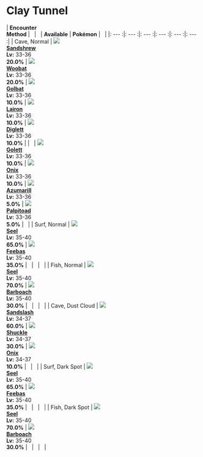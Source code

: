 # Clay Tunnel

| __Encounter<br>Method__ | &nbsp; | &nbsp; | __Available__ | __Pokémon__ | &nbsp; |
|: --- :|: --- :|: --- :|: --- :|: --- :|: --- :|
| Cave, Normal | ![][27] <br> __[Sandshrew]__ <br> __Lv:__ 33-36 <br> __20.0%__ | ![][527] <br> __[Woobat]__ <br> __Lv:__ 33-36 <br> __20.0%__ | ![][42] <br> __[Golbat]__ <br> __Lv:__ 33-36 <br> __10.0%__ | ![][305] <br> __[Lairon]__ <br> __Lv:__ 33-36 <br> __10.0%__ | ![][50] <br> __[Diglett]__ <br> __Lv:__ 33-36 <br> __10.0%__ |
| &nbsp; | ![][622] <br> __[Golett]__ <br> __Lv:__ 33-36 <br> __10.0%__ | ![][95] <br> __[Onix]__ <br> __Lv:__ 33-36 <br> __10.0%__ | ![][184] <br> __[Azumarill]__ <br> __Lv:__ 33-36 <br> __5.0%__ | ![][536] <br> __[Palpitoad]__ <br> __Lv:__ 33-36 <br> __5.0%__ | &nbsp; |
| Surf, Normal | ![][86] <br> __[Seel]__ <br> __Lv:__ 35-40 <br> __65.0%__ | ![][349] <br> __[Feebas]__ <br> __Lv:__ 35-40 <br> __35.0%__ | &nbsp; | &nbsp; | &nbsp; |
| Fish, Normal | ![][86] <br> __[Seel]__ <br> __Lv:__ 35-40 <br> __70.0%__ | ![][339] <br> __[Barboach]__ <br> __Lv:__ 35-40 <br> __30.0%__ | &nbsp; | &nbsp; | &nbsp; |
| Cave, Dust Cloud | ![][28] <br> __[Sandslash]__ <br> __Lv:__ 34-37 <br> __60.0%__ | ![][213] <br> __[Shuckle]__ <br> __Lv:__ 34-37 <br> __30.0%__ | ![][95] <br> __[Onix]__ <br> __Lv:__ 34-37 <br> __10.0%__ | &nbsp; | &nbsp; |
| Surf, Dark Spot | ![][86] <br> __[Seel]__ <br> __Lv:__ 35-40 <br> __65.0%__ | ![][349] <br> __[Feebas]__ <br> __Lv:__ 35-40 <br> __35.0%__ | &nbsp; | &nbsp; | &nbsp; |
| Fish, Dark Spot | ![][86] <br> __[Seel]__ <br> __Lv:__ 35-40 <br> __70.0%__ | ![][339] <br> __[Barboach]__ <br> __Lv:__ 35-40 <br> __30.0%__ | &nbsp; | &nbsp; | &nbsp; |


[27]: ../img/animated/27.gif
[Sandshrew]: ../../pokemons/027/
[527]: ../img/animated/527.gif
[Woobat]: ../../pokemons/527/
[42]: ../img/animated/42.gif
[Golbat]: ../../pokemons/042/
[305]: ../img/animated/305.gif
[Lairon]: ../../pokemons/305/
[50]: ../img/animated/50.gif
[Diglett]: ../../pokemons/050/
[622]: ../img/animated/622.gif
[Golett]: ../../pokemons/622/
[95]: ../img/animated/95.gif
[Onix]: ../../pokemons/095/
[184]: ../img/animated/184.gif
[Azumarill]: ../../pokemons/184/
[536]: ../img/animated/536.gif
[Palpitoad]: ../../pokemons/536/
[86]: ../img/animated/86.gif
[Seel]: ../../pokemons/086/
[349]: ../img/animated/349.gif
[Feebas]: ../../pokemons/349/
[339]: ../img/animated/339.gif
[Barboach]: ../../pokemons/339/
[28]: ../img/animated/28.gif
[Sandslash]: ../../pokemons/028/
[213]: ../img/animated/213.gif
[Shuckle]: ../../pokemons/213/